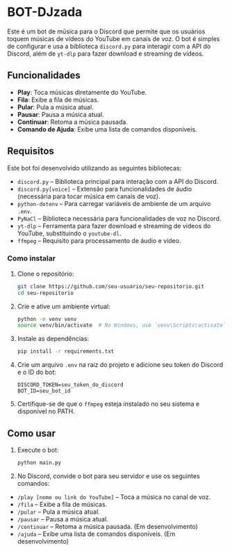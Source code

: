 # BOT-DJzada

Este é um bot de música para o Discord que permite que os usuários toquem músicas de vídeos do YouTube em canais de voz. O bot é simples de configurar e usa a biblioteca `discord.py` para interagir com a API do Discord, além de `yt-dlp` para fazer download e streaming de vídeos.

## Funcionalidades

- **Play**: Toca músicas diretamente do YouTube.
- **Fila**: Exibe a fila de músicas.
- **Pular**: Pula a música atual.
- **Pausar**: Pausa a música atual.
- **Continuar**: Retoma a música pausada.
- **Comando de Ajuda**: Exibe uma lista de comandos disponíveis.

## Requisitos

Este bot foi desenvolvido utilizando as seguintes bibliotecas:

- `discord.py` – Biblioteca principal para interação com a API do Discord.
- `discord.py[voice]` – Extensão para funcionalidades de áudio (necessária para tocar música em canais de voz).
- `python-dotenv` – Para carregar variáveis de ambiente de um arquivo `.env`.
- `PyNaCl` – Biblioteca necessária para funcionalidades de voz no Discord.
- `yt-dlp` – Ferramenta para fazer download e streaming de vídeos do YouTube, substituindo o `youtube-dl`.
- `ffmpeg` – Requisito para processamento de áudio e vídeo.

### Como instalar

1. Clone o repositório:
    ```bash
    git clone https://github.com/seu-usuario/seu-repositorio.git
    cd seu-repositorio
    ```

2. Crie e ative um ambiente virtual:
    ```bash
    python -m venv venv
    source venv/bin/activate  # No Windows, use `venv\Scripts\activate`
    ```

3. Instale as dependências:
    ```bash
    pip install -r requirements.txt
    ```

4. Crie um arquivo `.env` na raiz do projeto e adicione seu token do Discord e o ID do bot:
    ```
    DISCORD_TOKEN=seu_token_do_discord
    BOT_ID=seu_bot_id
    ```

5. Certifique-se de que o `ffmpeg` esteja instalado no seu sistema e disponível no PATH.

## Como usar

1. Execute o bot:
    ```bash
    python main.py
    ```

2. No Discord, convide o bot para seu servidor e use os seguintes comandos:

- `/play [nome ou link do YouTube]` – Toca a música no canal de voz.
- `/fila` – Exibe a fila de músicas.
- `/pular` – Pula a música atual.
- `/pausar` – Pausa a música atual.
- `/continuar` – Retoma a música pausada. (Em desenvolvimento)
- `/ajuda` – Exibe uma lista de comandos disponíveis. (Em desenvolvimento)

